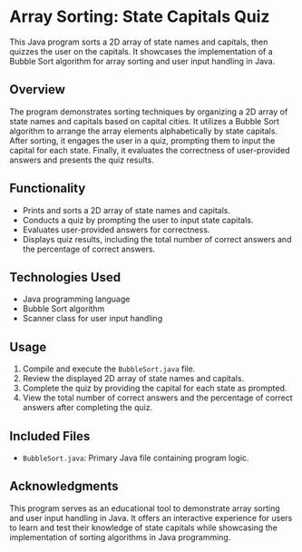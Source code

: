 # Array Sorting: State Capitals Quiz

This Java program sorts a 2D array of state names and capitals, then quizzes the user on the capitals. It showcases the implementation of a Bubble Sort algorithm for array sorting and user input handling in Java.

## Overview

The program demonstrates sorting techniques by organizing a 2D array of state names and capitals based on capital cities. It utilizes a Bubble Sort algorithm to arrange the array elements alphabetically by state capitals. After sorting, it engages the user in a quiz, prompting them to input the capital for each state. Finally, it evaluates the correctness of user-provided answers and presents the quiz results.

## Functionality

- Prints and sorts a 2D array of state names and capitals.
- Conducts a quiz by prompting the user to input state capitals.
- Evaluates user-provided answers for correctness.
- Displays quiz results, including the total number of correct answers and the percentage of correct answers.

## Technologies Used

- Java programming language
- Bubble Sort algorithm
- Scanner class for user input handling

## Usage

1. Compile and execute the `BubbleSort.java` file.
2. Review the displayed 2D array of state names and capitals.
3. Complete the quiz by providing the capital for each state as prompted.
4. View the total number of correct answers and the percentage of correct answers after completing the quiz.

## Included Files

- `BubbleSort.java`: Primary Java file containing program logic.

## Acknowledgments

This program serves as an educational tool to demonstrate array sorting and user input handling in Java. It offers an interactive experience for users to learn and test their knowledge of state capitals while showcasing the implementation of sorting algorithms in Java programming.
